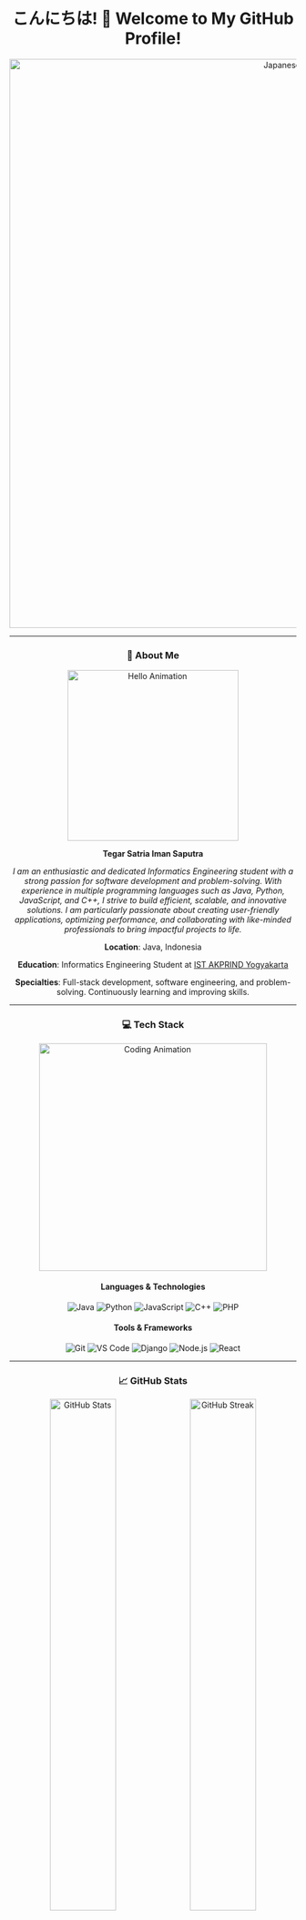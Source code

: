 <h1 align="center">こんにちは! 👋 Welcome to My GitHub Profile!</h1>

<div align="center">
  <img src="https://media.tenor.com/VBlSwDU0e9UAAAAd/japanese-lanterns.gif" alt="Japanese Scenery" width="1000"/>
</div>

---

<div align="center">
  <h3>🌸 About Me</h3>
  <img src="https://img.itch.zone/aW1nLzExNDY2MjYxLmdpZg==/original/zcTbxy.gif" alt="Hello Animation" width="300"/>
  <p><strong>Tegar Satria Iman Saputra</strong></p>
  <p><em>I am an enthusiastic and dedicated Informatics Engineering student with a strong passion for software development and problem-solving. With experience in multiple programming languages such as Java, Python, JavaScript, and C++, I strive to build efficient, scalable, and innovative solutions. I am particularly passionate about creating user-friendly applications, optimizing performance, and collaborating with like-minded professionals to bring impactful projects to life.</em></p>
  <p><strong>Location</strong>: Java, Indonesia</p>
  <p><strong>Education</strong>: Informatics Engineering Student at <a href="https://www.akprind.ac.id/" target="_blank">IST AKPRIND Yogyakarta</a></p>
  <p><strong>Specialties</strong>: Full-stack development, software engineering, and problem-solving. Continuously learning and improving skills.</p>
</div>

---

<div align="center">
  <h3>💻 Tech Stack</h3>
  <img src="https://media.tenor.com/qJ5evVs-_uUAAAAC/coding.gif" alt="Coding Animation" width="400"/>
  <h4>Languages & Technologies</h4>
  <p>
    <img src="https://img.shields.io/badge/Java-%23ED8B00.svg?style=for-the-badge&logo=java&logoColor=white" alt="Java"/>
    <img src="https://img.shields.io/badge/Python-%2314354C.svg?style=for-the-badge&logo=python&logoColor=white" alt="Python"/>
    <img src="https://img.shields.io/badge/JavaScript-%23323330.svg?style=for-the-badge&logo=javascript&logoColor=%23F7DF1E" alt="JavaScript"/>
    <img src="https://img.shields.io/badge/C++-%2300599C.svg?style=for-the-badge&logo=c%2B%2B&logoColor=white" alt="C++"/>
    <img src="https://img.shields.io/badge/PHP-%23777BB4.svg?style=for-the-badge&logo=php&logoColor=white" alt="PHP"/>
  </p>
  <h4>Tools & Frameworks</h4>
  <p>
    <img src="https://img.shields.io/badge/Git-%23F05033.svg?style=for-the-badge&logo=git&logoColor=white" alt="Git"/>
    <img src="https://img.shields.io/badge/VS_Code-%23007ACC.svg?style=for-the-badge&logo=visual-studio-code&logoColor=white" alt="VS Code"/>
    <img src="https://img.shields.io/badge/Django-%23092E20.svg?style=for-the-badge&logo=django&logoColor=white" alt="Django"/>
    <img src="https://img.shields.io/badge/Node.js-%23339933.svg?style=for-the-badge&logo=node.js&logoColor=white" alt="Node.js"/>
    <img src="https://img.shields.io/badge/React-%2300D8FF.svg?style=for-the-badge&logo=react&logoColor=white" alt="React"/>
  </p>
</div>

---

<div align="center">
  <h3>📈 GitHub Stats</h3>
  <img src="https://github-readme-stats.vercel.app/api?username=TegarSa&show_icons=true&theme=tokyonight" alt="GitHub Stats" width="48%"/>
  <img src="https://github-readme-streak-stats.herokuapp.com/?user=TegarSa&theme=tokyonight" alt="GitHub Streak" width="48%"/>
</div>

---

<div align="center">
  <h3>🚀 Featured Projects</h3>
  <p>Here are some of the projects I've worked on:</p>
  <p>
    <a href="https://github.com/TegarSa/project-name" target="_blank">
      <img src="https://img.shields.io/badge/Project%20Name-%23000000.svg?style=for-the-badge&logo=github&logoColor=white" alt="Project Name"/>
    </a>
    <a href="https://github.com/TegarSa/project-name" target="_blank">
      <img src="https://img.shields.io/badge/Project%20Name-%23000000.svg?style=for-the-badge&logo=github&logoColor=white" alt="Project Name"/>
    </a>
  </p>
</div>

---

<div align="center">
  <h3>💥 TEGAR SATRIA 💥</h3>
  <img src="https://soranews24.com/wp-content/uploads/sites/3/2015/07/ezgif-1833955273.gif" alt="8-bit Tegar Satria Animation" width="800"/>
</div>

---

<div align="center">
  <h3>🤝 Connect with Me</h3>
  <a href="https://www.linkedin.com/in/your-linkedin/" target="_blank">
    <img src="https://img.shields.io/badge/LinkedIn-%230077B5.svg?style=for-the-badge&logo=linkedin&logoColor=white" alt="LinkedIn Profile"/>
  </a>
  <a href="mailto:your-email@example.com" target="_blank">
    <img src="https://img.shields.io/badge/Email-D14836?style=for-the-badge&logo=gmail&logoColor=white" alt="Email"/>
  </a>
</div>

---

<div align="center">
  <h3>🌐 Motto</h3>
  <img src="https://media.tenor.com/KgE26fErnigAAAAd/japan-temple.gif" alt="Motto Animation" width="400"/>
  <p><em>"The journey of a thousand miles begins with a single step."</em><br>- Lao Tzu</p>
</div>
